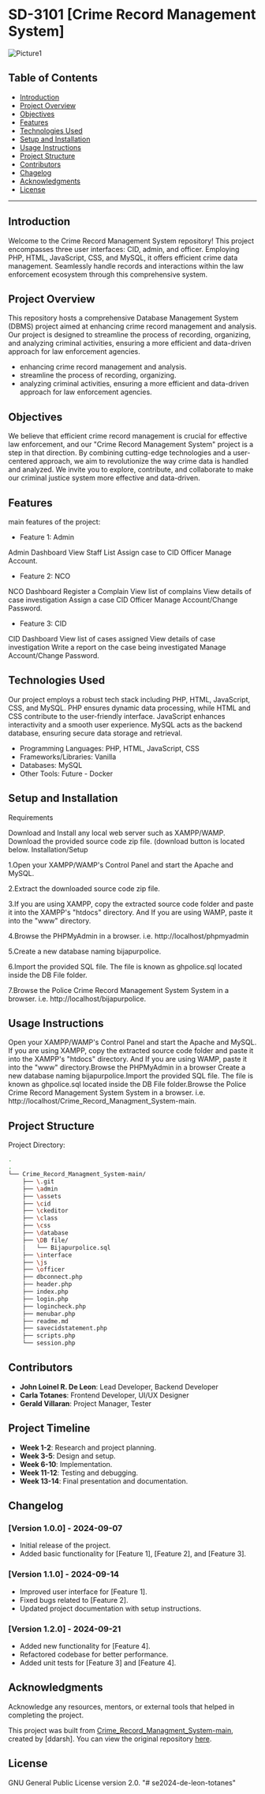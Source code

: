 # SD-3101 [Crime Record Management System]

![Picture1](https://github.com/user-attachments/assets/1760d054-346a-46f7-99a2-6d60cb6830b3)

## Table of Contents
- [Introduction](#introduction)
- [Project Overview](#project-overview)
- [Objectives](#objectives)
- [Features](#features)
- [Technologies Used](#technologies-used)
- [Setup and Installation](#setup-and-installation)
- [Usage Instructions](#usage-instructions)
- [Project Structure](#project-structure)
- [Contributors](#contributors)
- [Chagelog](#changelog)
- [Acknowledgments](#acknowledgments)
- [License](#license)

---

## Introduction
Welcome to the Crime Record Management System repository! This project encompasses three user interfaces: CID, admin, and officer. Employing PHP, HTML, JavaScript, CSS, and MySQL, it offers efficient crime data management. Seamlessly handle records and interactions within the law enforcement ecosystem through this comprehensive system.

## Project Overview
This repository hosts a comprehensive Database Management System (DBMS) project aimed at enhancing crime record management and analysis. Our project is designed to streamline the process of recording, organizing, and analyzing criminal activities, ensuring a more efficient and data-driven approach for law enforcement agencies.
- enhancing crime record management and analysis.
- streamline the process of recording, organizing.
- analyzing criminal activities, ensuring a more efficient and data-driven approach for law enforcement agencies.

## Objectives
We believe that efficient crime record management is crucial for effective law enforcement, and our "Crime Record Management System" project is a step in that direction. By combining cutting-edge technologies and a user-centered approach, we aim to revolutionize the way crime data is handled and analyzed. We invite you to explore, contribute, and collaborate to make our criminal justice system more effective and data-driven.

## Features
main features of the project:
- Feature 1: Admin

Admin Dashboard
View Staff List
Assign case to CID Officer
Manage Account.

- Feature 2: NCO

NCO Dashboard
Register a Complain
View list of complains
View details of case investigation
Assign a case CID Officer
Manage Account/Change Password.

- Feature 3: CID

CID Dashboard
View list of cases assigned
View details of case investigation
Write a report on the case being investigated
Manage Account/Change Password.


## Technologies Used
Our project employs a robust tech stack including PHP, HTML, JavaScript, CSS, and MySQL. PHP ensures dynamic data processing, while HTML and CSS contribute to the user-friendly interface. JavaScript enhances interactivity and a smooth user experience. MySQL acts as the backend database, ensuring secure data storage and retrieval.
- Programming Languages: PHP, HTML, JavaScript, CSS
- Frameworks/Libraries: Vanilla
- Databases: MySQL
- Other Tools: Future - Docker

## Setup and Installation

Requirements

Download and Install any local web server such as XAMPP/WAMP.
Download the provided source code zip file. (download button is located below.
Installation/Setup

1.Open your XAMPP/WAMP's Control Panel and start the Apache and MySQL.

2.Extract the downloaded source code zip file.

3.If you are using XAMPP, copy the extracted source code folder and paste it into the XAMPP's "htdocs" directory. And If you are using WAMP, paste it into the "www" directory.

4.Browse the PHPMyAdmin in a browser. i.e. http://localhost/phpmyadmin

5.Create a new database naming bijapurpolice.

6.Import the provided SQL file. The file is known as ghpolice.sql located inside the DB File folder.

7.Browse the Police Crime Record Management System System in a browser. i.e. http://localhost/bijapurpolice.


## Usage Instructions

Open your XAMPP/WAMP's Control Panel and start the Apache and MySQL. If you are using XAMPP, copy the extracted source code folder and paste it into the XAMPP's "htdocs" directory. And If you are using WAMP, paste it into the "www" directory.Browse the PHPMyAdmin in a browser Create a new database naming bijapurpolice.Import the provided SQL file. The file is known as ghpolice.sql located inside the DB File folder.Browse the Police Crime Record Management System System in a browser. i.e. http://localhost/Crime_Record_Managment_System-main.


## Project Structure
Project Directory:
```bash
.
.
└── Crime_Record_Managment_System-main/
    ├── \.git
    ├── \admin
    ├── \assets
    ├── \cid
    ├── \ckeditor
    ├── \class
    ├── \css
    ├── \database
    ├── \DB file/
    │   └── Bijapurpolice.sql
    ├── \interface
    ├── \js
    ├── \officer  
    ├── dbconnect.php
    ├── header.php
    ├── index.php
    ├── login.php
    ├── logincheck.php
    ├── menubar.php
    ├── readme.md
    ├── savecidstatement.php
    ├── scripts.php
    └── session.php
```

## Contributors

- **John Loinel R. De Leon**: Lead Developer, Backend Developer
- **Carla Totanes**: Frontend Developer, UI/UX Designer
- **Gerald Villaran**: Project Manager, Tester

## Project Timeline

- **Week 1-2**: Research and project planning.
- **Week 3-5**: Design and setup.
- **Week 6-10**: Implementation.
- **Week 11-12**: Testing and debugging.
- **Week 13-14**: Final presentation and documentation.

## Changelog

### [Version 1.0.0] - 2024-09-07
- Initial release of the project.
- Added basic functionality for [Feature 1], [Feature 2], and [Feature 3].

### [Version 1.1.0] - 2024-09-14
- Improved user interface for [Feature 1].
- Fixed bugs related to [Feature 2].
- Updated project documentation with setup instructions.

### [Version 1.2.0] - 2024-09-21
- Added new functionality for [Feature 4].
- Refactored codebase for better performance.
- Added unit tests for [Feature 3] and [Feature 4].


## Acknowledgments

Acknowledge any resources, mentors, or external tools that helped in completing the project.

This project was built from [Crime_Record_Managment_System-main](https://github.com/ddarrsh/Crime_Record_Managment_System), created by [ddarsh].
You can view the original repository [here](https://github.com/ddarrsh/Crime_Record_Managment_System).

## License

GNU General Public License version 2.0.
"# se2024-de-leon-totanes" 
